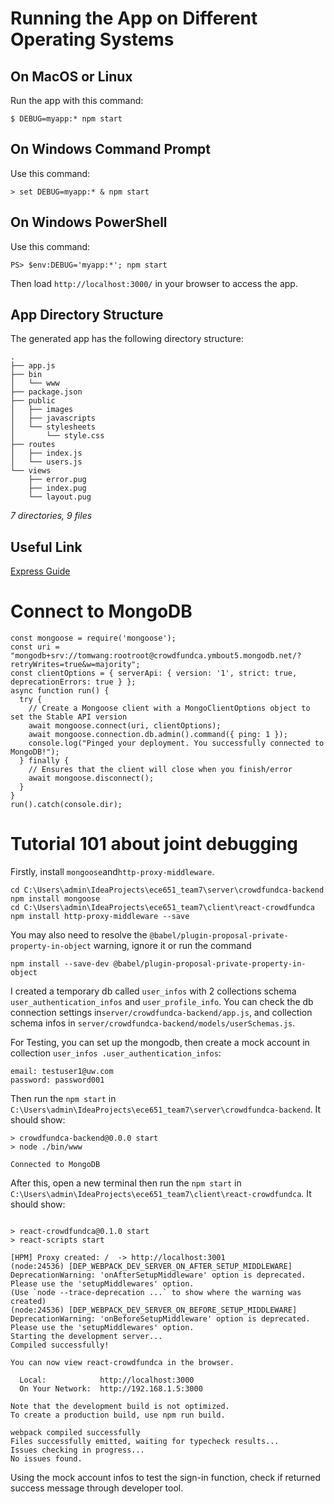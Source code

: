 # Running the App on Different Operating Systems

## On MacOS or Linux

Run the app with this command:

```
$ DEBUG=myapp:* npm start
```

## On Windows Command Prompt

Use this command:

```
> set DEBUG=myapp:* & npm start
```

## On Windows PowerShell

Use this command:

```
PS> $env:DEBUG='myapp:*'; npm start
```

Then load `http://localhost:3000/` in your browser to access the app.

## App Directory Structure

The generated app has the following directory structure:

```
.
├── app.js
├── bin
│   └── www
├── package.json
├── public
│   ├── images
│   ├── javascripts
│   └── stylesheets
│       └── style.css
├── routes
│   ├── index.js
│   └── users.js
└── views
    ├── error.pug
    ├── index.pug
    └── layout.pug
```

_7 directories, 9 files_

## Useful Link

[Express Guide](https://expressjs.com/en/starter/generator.html)

# Connect to MongoDB
```
const mongoose = require('mongoose');
const uri = "mongodb+srv://tomwang:rootroot@crowdfundca.ymbout5.mongodb.net/?retryWrites=true&w=majority";
const clientOptions = { serverApi: { version: '1', strict: true, deprecationErrors: true } };
async function run() {
  try {
    // Create a Mongoose client with a MongoClientOptions object to set the Stable API version
    await mongoose.connect(uri, clientOptions);
    await mongoose.connection.db.admin().command({ ping: 1 });
    console.log("Pinged your deployment. You successfully connected to MongoDB!");
  } finally {
    // Ensures that the client will close when you finish/error
    await mongoose.disconnect();
  }
}
run().catch(console.dir);
```

# Tutorial 101 about joint debugging

Firstly, install ```mongoose```and```http-proxy-middleware```. 
```
cd C:\Users\admin\IdeaProjects\ece651_team7\server\crowdfundca-backend
npm install mongoose
cd C:\Users\admin\IdeaProjects\ece651_team7\client\react-crowdfundca
npm install http-proxy-middleware --save
```
You may also need to resolve the 
```@babel/plugin-proposal-private-property-in-object``` warning,
ignore it or run the command 
```
npm install --save-dev @babel/plugin-proposal-private-property-in-object
```
I created a temporary db called ```user_infos``` with 2 collections schema ```user_authentication_infos``` and
```user_profile_info```. You can check the db connection settings in```server/crowdfundca-backend/app.js```, and
collection schema infos in ```server/crowdfundca-backend/models/userSchemas.js```.

For Testing, you can set up the mongodb, then create a mock account in collection ```user_infos
.user_authentication_infos```:
```
email: testuser1@uw.com
password: password001
```
Then run the ```npm start``` in ```C:\Users\admin\IdeaProjects\ece651_team7\server\crowdfundca-backend```. 
It should show:
```
> crowdfundca-backend@0.0.0 start
> node ./bin/www

Connected to MongoDB
```
After this, open a new terminal then run the ```npm start``` in 
```C:\Users\admin\IdeaProjects\ece651_team7\client\react-crowdfundca```. It should show:
```

> react-crowdfundca@0.1.0 start
> react-scripts start

[HPM] Proxy created: /  -> http://localhost:3001
(node:24536) [DEP_WEBPACK_DEV_SERVER_ON_AFTER_SETUP_MIDDLEWARE] DeprecationWarning: 'onAfterSetupMiddleware' option is deprecated. Please use the 'setupMiddlewares' option.
(Use `node --trace-deprecation ...` to show where the warning was created)
(node:24536) [DEP_WEBPACK_DEV_SERVER_ON_BEFORE_SETUP_MIDDLEWARE] DeprecationWarning: 'onBeforeSetupMiddleware' option is deprecated. Please use the 'setupMiddlewares' option.
Starting the development server...
Compiled successfully!

You can now view react-crowdfundca in the browser.

  Local:            http://localhost:3000
  On Your Network:  http://192.168.1.5:3000

Note that the development build is not optimized.
To create a production build, use npm run build.

webpack compiled successfully
Files successfully emitted, waiting for typecheck results...
Issues checking in progress...
No issues found.
```
Using the mock account infos to test the sign-in function, check if returned success message through developer tool.